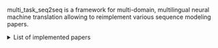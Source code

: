 multi_task_seq2seq is a framework for multi-domain, multilingual neural machine translation allowing to reimplement various sequence modeling papers.

<details><summary>List of implemented papers</summary><p>

* **Residual Adapters**
  + [Simple, scalable adaptation for neural machine translation. (Ankur Bapna and Orhan Firat. 2019)]
* **Effective domain mixing**
  + [Effective Domain Mixing for Neural Machine Translation. (Denny Britz, Quoc Le, Reid Pryzant)]
* **Domain control**
  + [Domain Control for Neural Machine Translation. (Catherine Kobus, Josep Crego, Jean Senellart)]
* **Differentiable Data Selection**
  + [Balancing Training for Multilingual Neural Machine Translation (Xinyi Wang, Yulia Tsvetkov, Graham Neubig)]
* **Sparse word embedding**
  + [Generic and Specialized Word Embeddings for Multi-Domain Machine Translation (Minh Quang Pham, Josep-Maria Crego, François Yvon, Jean Senellart)]
# Requirements and Installation
* TensorFlow == 2.3
* Python version == 3.7
* TensorFlow Probability == 0.13
* TensorFlow addons == 0.13
